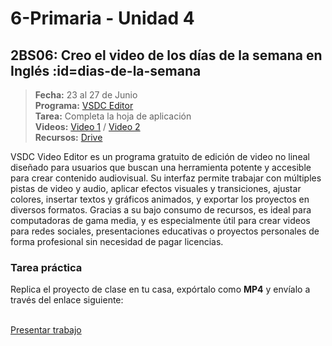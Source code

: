 # 6-Primaria - Unidad 4

<div class="currentTheme">

## 2BS06: Creo el video de los días de la semana en Inglés :id=dias-de-la-semana

> <i class="bi bi-calendar"></i> **Fecha:** 23 al 27 de Junio<br><i class="bi bi-window-desktop"></i> **Programa:** [VSDC Editor](https://www.videosoftdev.com/)<br><i class="bi bi-calendar-check"></i> **Tarea:** Completa la hoja de aplicación<br><i class="bi bi-play-btn"></i> **Videos:** [Video 1](https://youtu.be/maDc5tURvAg) / [Video 2](https://www.youtube.com/watch?v=d7Bwj_Wgxvk)<br> <i class="bi bi-briefcase"></i> **Recursos:** [Drive](https://drive.google.com/drive/folders/10cxwbVxQBSv9XlYYGcz1sEEj8yMJEa-o?usp=sharing)

VSDC Video Editor es un programa gratuito de edición de video no lineal diseñado para usuarios que buscan una herramienta potente y accesible para crear contenido audiovisual. Su interfaz permite trabajar con múltiples pistas de video y audio, aplicar efectos visuales y transiciones, ajustar colores, insertar textos y gráficos animados, y exportar los proyectos en diversos formatos. Gracias a su bajo consumo de recursos, es ideal para computadoras de gama media, y es especialmente útil para crear videos para redes sociales, presentaciones educativas o proyectos personales de forma profesional sin necesidad de pagar licencias.

### Tarea práctica

Replica el proyecto de clase en tu casa, expórtalo como **MP4** y envíalo a través del enlace siguiente:

<br>

<a class="work-present" href="https://mariareinista-my.sharepoint.com/:f:/g/personal/admin_mrc_edu_pe/EhRfO-Gf5VtGgakD4wv4daQBggn1tP8HUQMtxjXKDAtt-g">
<i class="bi bi-file-earmark-plus icon"></i> Presentar trabajo 
</a>

</div>
